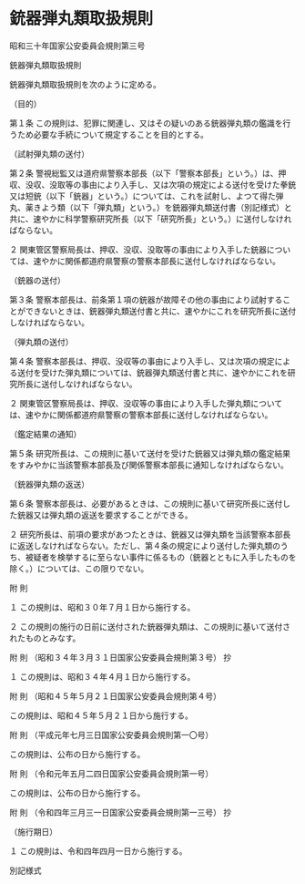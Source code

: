 # 銃器弾丸類取扱規則

昭和三十年国家公安委員会規則第三号

銃器弾丸類取扱規則

銃器弾丸類取扱規則を次のように定める。

（目的）

第１条 この規則は、犯罪に関連し、又はその疑いのある銃器弾丸類の鑑識を行うため必要な手続について規定することを目的とする。

（試射弾丸類の送付）

第２条 警視総監又は道府県警察本部長（以下「警察本部長」という。）は、押収、没収、没取等の事由により入手し、又は次項の規定による送付を受けた拳銃又は短銃（以下「銃器」という。）については、これを試射し、よつて得た弾丸、薬きよう類（以下「弾丸類」という。）を銃器弾丸類送付書（別記様式）と共に、速やかに科学警察研究所長（以下「研究所長」という。）に送付しなければならない。

２ 関東管区警察局長は、押収、没収、没取等の事由により入手した銃器については、速やかに関係都道府県警察の警察本部長に送付しなければならない。

（銃器の送付）

第３条 警察本部長は、前条第１項の銃器が故障その他の事由により試射することができないときは、銃器弾丸類送付書と共に、速やかにこれを研究所長に送付しなければならない。

（弾丸類の送付）

第４条 警察本部長は、押収、没収等の事由により入手し、又は次項の規定による送付を受けた弾丸類については、銃器弾丸類送付書と共に、速やかにこれを研究所長に送付しなければならない。

２ 関東管区警察局長は、押収、没収等の事由により入手した弾丸類については、速やかに関係都道府県警察の警察本部長に送付しなければならない。

（鑑定結果の通知）

第５条 研究所長は、この規則に基いて送付を受けた銃器又は弾丸類の鑑定結果をすみやかに当該警察本部長及び関係警察本部長に通知しなければならない。

（銃器弾丸類の返送）

第６条 警察本部長は、必要があるときは、この規則に基いて研究所長に送付した銃器又は弾丸類の返送を要求することができる。

２ 研究所長は、前項の要求があつたときは、銃器又は弾丸類を当該警察本部長に返送しなければならない。ただし、第４条の規定により送付した弾丸類のうち、被疑者を検挙するに至らない事件に係るもの（銃器とともに入手したものを除く。）については、この限りでない。

附 則

１ この規則は、昭和３０年７月１日から施行する。

２ この規則の施行の日前に送付された銃器弾丸類は、この規則に基いて送付されたものとみなす。

附 則 （昭和３４年３月３１日国家公安委員会規則第３号） 抄

１ この規則は、昭和３４年４月１日から施行する。

附 則 （昭和４５年５月２１日国家公安委員会規則第４号）

この規則は、昭和４５年５月２１日から施行する。

附 則 （平成元年七月三日国家公安委員会規則第一〇号）

この規則は、公布の日から施行する。

附 則 （令和元年五月二四日国家公安委員会規則第一号）

この規則は、公布の日から施行する。

附 則 （令和四年三月三一日国家公安委員会規則第一三号） 抄

（施行期日）

１ この規則は、令和四年四月一日から施行する。

別記様式

[](/./pict/2FH00000056222.pdf)
